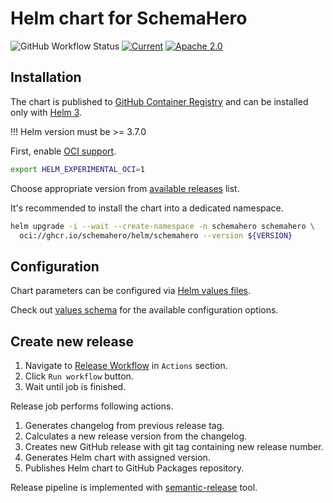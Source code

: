 
# Helm chart for SchemaHero

![GitHub Workflow Status](https://img.shields.io/github/workflow/status/schemahero/schemahero-helm/CI?label=CI%2FCD&style=for-the-badge)
[![Current](https://img.shields.io/github/v/tag/schemahero/schemahero-helm?logo=github&sort=semver&style=for-the-badge&label=current)](https://github.com/schemahero/schemahero-helm/releases/latest)
[![Apache 2.0](https://img.shields.io/github/license/schemahero/schemahero-helm?style=for-the-badge)](https://opensource.org/licenses/Apache-2.0)

## Installation

The chart is published to
[GitHub Container Registry](https://docs.github.com/en/packages/working-with-a-github-packages-registry/working-with-the-container-registry)
and can be installed only with [Helm 3](https://helm.sh/docs).

!!! Helm version must be >= 3.7.0

First, enable [OCI support](https://helm.sh/docs/topics/registries/#enabling-oci-support).

```sh
export HELM_EXPERIMENTAL_OCI=1
```

Choose appropriate version from
[available releases](https://github.com/schemahero/schemahero-helm/releases) list.

It's recommended to install the chart into a dedicated namespace.

```sh
helm upgrade -i --wait --create-namespace -n schemahero schemahero \
  oci://ghcr.io/schemahero/helm/schemahero --version ${VERSION}
```

## Configuration

Chart parameters can be configured via [Helm values files](https://helm.sh/docs/chart_template_guide/values_files/).

Check out
[values schema](https://artifacthub.io/)
for the available configuration options.

## Create new release

1. Navigate to [Release Workflow](https://github.com/schemahero/schemahero-helm/actions/workflows/release.yaml)
in `Actions` section.
1. Click `Run workflow` button.
1. Wait until job is finished.

Release job performs following actions.

1. Generates changelog from previous release tag.
1. Calculates a new release version from the changelog.
1. Creates new GitHub release with git tag containing new release number.
1. Generates Helm chart with assigned version.
1. Publishes Helm chart to GitHub Packages repository.

Release pipeline is implemented with
[semantic-release](https://github.com/semantic-release/semantic-release) tool.

